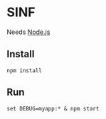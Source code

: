 # SINF

Needs [Node.js](https://nodejs.org/en/download/)

## Install

```npm install```

## Run
```set DEBUG=myapp:* & npm start```